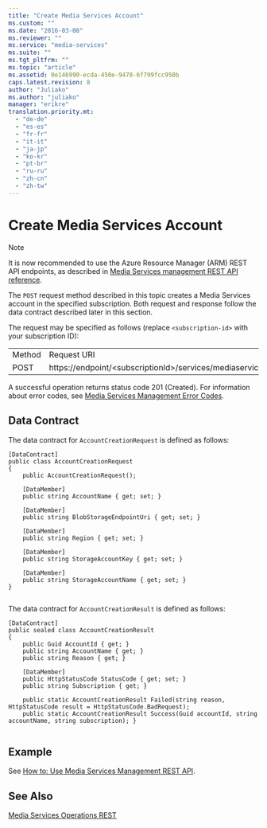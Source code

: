 ```yaml
---
title: "Create Media Services Account"
ms.custom: ""
ms.date: "2016-03-08"
ms.reviewer: ""
ms.service: "media-services"
ms.suite: ""
ms.tgt_pltfrm: ""
ms.topic: "article"
ms.assetid: 0e146990-ecda-450e-9478-6f799fcc950b
caps.latest.revision: 8
author: "Juliako"
ms.author: "juliako"
manager: "erikre"
translation.priority.mt: 
  - "de-de"
  - "es-es"
  - "fr-fr"
  - "it-it"
  - "ja-jp"
  - "ko-kr"
  - "pt-br"
  - "ru-ru"
  - "zh-cn"
  - "zh-tw"
---
```

# Create Media Services Account

> [!NOTE]
>  It is now recommended to use  the Azure Resource Manager (ARM) REST API endpoints, as described in [Media Services management REST API reference](../../../api-ref/media/MediaService.json). 
  
 The `POST` request method described in this topic creates a Media Services account in the specified subscription. Both request and response follow the data contract described later in this section.  
  
 The request may be specified as follows (replace `<subscription-id>` with your subscription ID):  
  
|||  
|-|-|  
|Method|Request URI|  
|POST|https://endpoint/\<subscriptionId>/services/mediaservices/Accounts|  
  
 A successful operation returns status code 201 (Created). For information about error codes, see [Media Services Management Error Codes](media-services-management-error-codes.md).  
  
## Data Contract  
 The data contract for `AccountCreationRequest` is defined as follows:  
  
```  
[DataContract]   
public class AccountCreationRequest   
{   
    public AccountCreationRequest();   
  
    [DataMember]   
    public string AccountName { get; set; }   
  
    [DataMember]   
    public string BlobStorageEndpointUri { get; set; }   
  
    [DataMember]   
    public string Region { get; set; }   
  
    [DataMember]   
    public string StorageAccountKey { get; set; }   
  
    [DataMember]   
    public string StorageAccountName { get; set; }   
}  
  
```  
  
 The data contract for `AccountCreationResult` is defined as follows:  
  
```  
[DataContract]   
public sealed class AccountCreationResult   
{   
    public Guid AccountId { get; }   
    public string AccountName { get; }   
    public string Reason { get; }   
  
    [DataMember]   
    public HttpStatusCode StatusCode { get; set; }   
    public string Subscription { get; }   
  
    public static AccountCreationResult Failed(string reason, HttpStatusCode result = HttpStatusCode.BadRequest);   
    public static AccountCreationResult Success(Guid accountId, string accountName, string subscription); }  
  
```  
  
## Example  

See [How to: Use Media Services Management REST API](how-to-use-media-services-management-rest-api.md).  
  
## See Also  
 [Media Services Operations REST](media-services-management-rest.md)   
 